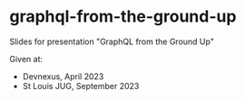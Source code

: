 # graphql-from-the-ground-up

Slides for presentation "GraphQL from the Ground Up"

Given at:

* Devnexus, April 2023
* St Louis JUG, September 2023
